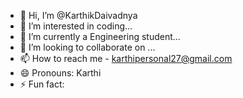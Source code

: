 - 👋 Hi, I’m @KarthikDaivadnya
- 👀 I’m interested in coding...
- 🌱 I’m currently a Engineering student...
- 💞️ I’m looking to collaborate on ...
- 📫 How to reach me - karthipersonal27@gmail.com
- 😄 Pronouns: Karthi
- ⚡ Fun fact: 

<!---
KarthikDaivadnya/KarthikDaivadnya is a ✨ special ✨ repository because its `README.md` (this file) appears on your GitHub profile.
You can click the Preview link to take a look at your changes.
--->
